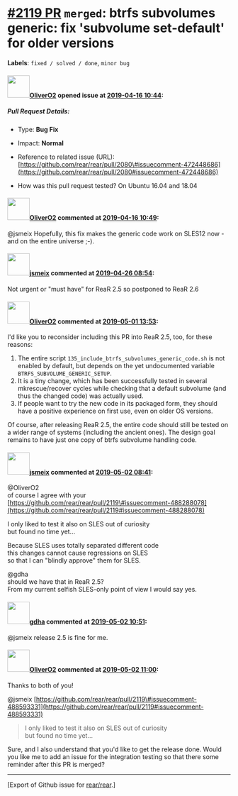 [\#2119 PR](https://github.com/rear/rear/pull/2119) `merged`: btrfs subvolumes generic: fix 'subvolume set-default' for older versions
======================================================================================================================================

**Labels**: `fixed / solved / done`, `minor bug`

#### <img src="https://avatars.githubusercontent.com/u/4660803?v=4" width="50">[OliverO2](https://github.com/OliverO2) opened issue at [2019-04-16 10:44](https://github.com/rear/rear/pull/2119):

##### Pull Request Details:

-   Type: **Bug Fix**

-   Impact: **Normal**

-   Reference to related issue (URL):
    [https://github.com/rear/rear/pull/2080\#issuecomment-472448686](https://github.com/rear/rear/pull/2080#issuecomment-472448686)

-   How was this pull request tested? On Ubuntu 16.04 and 18.04

#### <img src="https://avatars.githubusercontent.com/u/4660803?v=4" width="50">[OliverO2](https://github.com/OliverO2) commented at [2019-04-16 10:49](https://github.com/rear/rear/pull/2119#issuecomment-483610197):

@jsmeix Hopefully, this fix makes the generic code work on SLES12 now -
and on the entire universe ;-).

#### <img src="https://avatars.githubusercontent.com/u/1788608?u=925fc54e2ce01551392622446ece427f51e2f0ce&v=4" width="50">[jsmeix](https://github.com/jsmeix) commented at [2019-04-26 08:54](https://github.com/rear/rear/pull/2119#issuecomment-486981852):

Not urgent or "must have" for ReaR 2.5 so postponed to ReaR 2.6

#### <img src="https://avatars.githubusercontent.com/u/4660803?v=4" width="50">[OliverO2](https://github.com/OliverO2) commented at [2019-05-01 13:53](https://github.com/rear/rear/pull/2119#issuecomment-488288078):

I'd like you to reconsider including this PR into ReaR 2.5, too, for
these reasons:

1.  The entire script `135_include_btrfs_subvolumes_generic_code.sh` is
    not enabled by default, but depends on the yet undocumented variable
    `BTRFS_SUBVOLUME_GENERIC_SETUP`.
2.  It is a tiny change, which has been successfully tested in several
    mkrescue/recover cycles while checking that a default subvolume (and
    thus the changed code) was actually used.
3.  If people want to try the new code in its packaged form, they should
    have a positive experience on first use, even on older OS versions.

Of course, after releasing ReaR 2.5, the entire code should still be
tested on a wider range of systems (including the ancient ones). The
design goal remains to have just one copy of btrfs subvolume handling
code.

#### <img src="https://avatars.githubusercontent.com/u/1788608?u=925fc54e2ce01551392622446ece427f51e2f0ce&v=4" width="50">[jsmeix](https://github.com/jsmeix) commented at [2019-05-02 08:41](https://github.com/rear/rear/pull/2119#issuecomment-488593331):

@OliverO2  
of course I agree with your  
[https://github.com/rear/rear/pull/2119\#issuecomment-488288078](https://github.com/rear/rear/pull/2119#issuecomment-488288078)

I only liked to test it also on SLES out of curiosity  
but found no time yet...

Because SLES uses totally separated different code  
this changes cannot cause regressions on SLES  
so that I can "blindly approve" them for SLES.

@gdha  
should we have that in ReaR 2.5?  
From my current selfish SLES-only point of view I would say yes.

#### <img src="https://avatars.githubusercontent.com/u/888633?u=cdaeb31efcc0048d3619651aa18dd4b76e636b21&v=4" width="50">[gdha](https://github.com/gdha) commented at [2019-05-02 10:51](https://github.com/rear/rear/pull/2119#issuecomment-488629392):

@jsmeix release 2.5 is fine for me.

#### <img src="https://avatars.githubusercontent.com/u/4660803?v=4" width="50">[OliverO2](https://github.com/OliverO2) commented at [2019-05-02 11:00](https://github.com/rear/rear/pull/2119#issuecomment-488631323):

Thanks to both of you!

@jsmeix
[https://github.com/rear/rear/pull/2119\#issuecomment-488593331](https://github.com/rear/rear/pull/2119#issuecomment-488593331)

> I only liked to test it also on SLES out of curiosity  
> but found no time yet...

Sure, and I also understand that you'd like to get the release done.
Would you like me to add an issue for the integration testing so that
there some reminder after this PR is merged?

------------------------------------------------------------------------

\[Export of Github issue for
[rear/rear](https://github.com/rear/rear).\]
